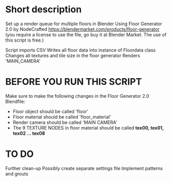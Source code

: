 # Short description
Set up a render queue for multiple floors in Blender
Using Floor Generator 2.0 by NodeCrafted https://blendermarket.com/products/floor-generator (you require a license to use the file, go buy it at Blender Market. The use of this script is free.)

Script imports CSV
Writes all floor data into instance of Floordata class
Changes all textures and tile size in the floor generator
Renders 'MAIN_CAMERA'

# BEFORE YOU RUN THIS SCRIPT
Make sure to make the following changes in the Floor Generator 2.0 Blendfile:
- Floor object should be called 'floor'
- Floor material should be called 'floor_material'
- Render camera should be called 'MAIN CAMERA'
- The 9 TEXTURE NODES in floor material should be called **tex00, tex01, tex02 ... tex08**

# TO DO
Further clean-up
Possibly create separate settings file
Implement patterns and grouts